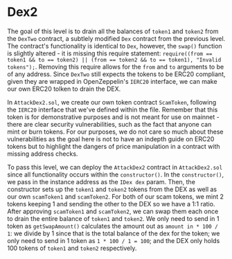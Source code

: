 # Dex2

The goal of this level is to drain all the balances of `token1` and `token2` from the `DexTwo` contract, a subtlely modified `Dex` contract from the previous level. The contract's functionality is identical to `Dex`, however, the `swap()` function is slightly altered - it is missing this require statement: `require((from == token1 && to == token2) || (from == token2 && to == token1), "Invalid tokens");`. Removing this require allows for the `from` and `to` arguments to be of any address. Since `DexTwo` still expects the tokens to be ERC20 compliant, given they are wrapped in OpenZeppelin's `IERC20` interface, we can make our own ERC20 tolken to drain the DEX.

In `AttackDex2.sol`, we create our own token contract `ScamToken`, following the `IERC20` interface that we've defined within the file. Remember that this token is for demonstrative purposes and is not meant for use on mainnet - there are clear security vulnerabilities, such as the fact that anyone can mint or burn tokens. For our purposes, we do not care so much about these vulnerabilities as the goal here is not to have an indepth guide on ERC20 tokens but to highlight the dangers of price manipulation in a contract with missing address checks.

To pass this level, we can deploy the `AttackDex2` contract in `AttackDex2.sol` since all functionality occurs within the `constructor()`. In the `constructor()`, we pass in the instance address as the `IDex dex` param. Then, the constructor sets up the `token1` and `token2` tokens from the DEX as well as our own `scamToken1` and `scamToken2`. For both of our scam tokens, we mint 2 tokens keeping 1 and sending the other to the DEX so we have a 1:1 ratio. After approving `scamToken1` and `scamToken2`, we can swap them each once to drain the entire balance of `token1` and `token2`. We only need to send in 1 token as `getSwapAmount()` calculates the amount out as `amount in * 100 / 1`: we divide by 1 since that is the total balance of the dex for the token; we only need to send in 1 token as `1 * 100 / 1 = 100`; and the DEX only holds 100 tokens of `token1` and `token2` respectively.